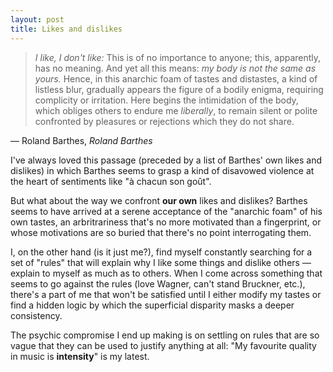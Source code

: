 ```yaml
---
layout: post
title: Likes and dislikes
---
```

> *I like, I don't like:* This is of no importance to anyone; this, apparently, has no meaning. And yet all this means: *my body is not the same as yours.* Hence, in this anarchic foam of tastes and distastes, a kind of listless blur, gradually appears the figure of a bodily enigma, requiring complicity or irritation. Here begins the intimidation of the body, which obliges others to endure me *liberally*, to remain silent or polite confronted by pleasures or rejections which they do not share.

— Roland Barthes, *Roland Barthes*

I've always loved this passage (preceded by a list of Barthes' own likes and dislikes) in which Barthes seems to grasp a kind of disavowed violence at the heart of sentiments like "à chacun son goût".

But what about the way we confront **our own** likes and dislikes? Barthes seems to have arrived at a serene acceptance of the "anarchic foam" of his own tastes, an arbritrariness that's no more motivated than a fingerprint, or whose motivations are so buried that there's no point interrogating them.

I, on the other hand (is it just me?), find myself constantly searching for a set of "rules" that will explain why I like some things and dislike others — explain to myself as much as to others. When I come across something that seems to go against the rules (love Wagner, can't stand Bruckner, etc.), there's a part of me that won't be satisfied until I either modify my tastes or find a hidden logic by which the superficial disparity masks a deeper consistency.

The psychic compromise I end up making is on settling on rules that are so vague that they can be used to justify anything at all: "My favourite quality in music is **intensity**" is my latest.